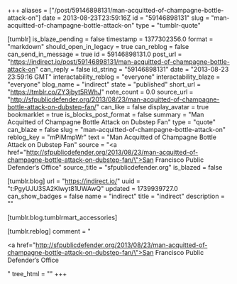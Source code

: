 +++
aliases = ["/post/59146898131/man-acquitted-of-champagne-bottle-attack-on"]
date = 2013-08-23T23:59:16Z
id = "59146898131"
slug = "man-acquitted-of-champagne-bottle-attack-on"
type = "tumblr-quote"

[tumblr]
is_blaze_pending = false
timestamp = 1377302356.0
format = "markdown"
should_open_in_legacy = true
can_reblog = false
can_send_in_message = true
id = 59146898131.0
post_url = "https://indirect.io/post/59146898131/man-acquitted-of-champagne-bottle-attack-on"
can_reply = false
id_string = "59146898131"
date = "2013-08-23 23:59:16 GMT"
interactability_reblog = "everyone"
interactability_blaze = "everyone"
blog_name = "indirect"
state = "published"
short_url = "https://tmblr.co/ZY3jbyt5RWhJ"
note_count = 0.0
source_url = "http://sfpublicdefender.org/2013/08/23/man-acquitted-of-champagne-bottle-attack-on-dubstep-fan/"
can_like = false
display_avatar = true
bookmarklet = true
is_blocks_post_format = false
summary = "Man Acquitted of Champagne Bottle Attack on Dubstep Fan"
type = "quote"
can_blaze = false
slug = "man-acquitted-of-champagne-bottle-attack-on"
reblog_key = "mPiMmpWr"
text = "Man Acquitted of Champagne Bottle Attack on Dubstep Fan"
source = "<a href=\"http://sfpublicdefender.org/2013/08/23/man-acquitted-of-champagne-bottle-attack-on-dubstep-fan/\">San Francisco Public Defender&rsquo;s Office</a>"
source_title = "sfpublicdefender.org"
is_blazed = false

[tumblr.blog]
url = "https://indirect.io/"
uuid = "t:PgyUJU3SA2Klwyt81UWAwQ"
updated = 1739939727.0
can_show_badges = false
name = "indirect"
title = "indirect"
description = ""

[tumblr.blog.tumblrmart_accessories]

[tumblr.reblog]
comment = "<p><a href=\"http://sfpublicdefender.org/2013/08/23/man-acquitted-of-champagne-bottle-attack-on-dubstep-fan/\">San Francisco Public Defender’s Office</a></p>"
tree_html = ""
+++

